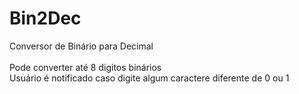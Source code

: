 # Bin2Dec
Conversor de Binário para Decimal</br></br>
Pode converter até 8 digitos binários
</br>
Usuário é notificado caso digite algum caractere diferente de 0 ou 1
